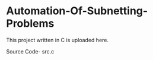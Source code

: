 # Automation-Of-Subnetting-Problems

This project written in C is uploaded here.

Source Code- src.c
